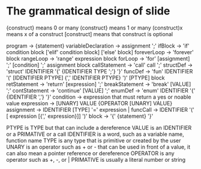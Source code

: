# The grammatical design of slide
{construct} means 0 or many
(construct} means 1 or many
(construct)x means x of a construct
[construct] means that construct is optional

program -> {statement}
variableDeclaration -> assignment ';'
ifBlock -> 'if' condition block ['elif' condition block] ['else' block]
foreverLoop -> 'forever' block 
rangeLoop -> 'range' expression block
forLoop -> 'for' [assignment] ';' [condition] ';' assignment block
callStatement -> 'call' call ';'
structDef -> 'struct' IDENTIFIER '{' {IDENTIFIER TYPE ';'} '}'
funcDef -> 'fun' IDENTIFIER '(' [IDENTIFIER PTYPE] {',' IDENTIFIER PTYPE} ')' [PTYPE] block
retStatement -> 'return' [expression] ';'
breakStatement -> 'break' [VALUE] ';'
contStatement -> 'continue' [VALUE] ';'
enumDef -> 'enum' IDENTIFIER '{' {IDENTIFIER ','} '}'
condition -> expression that must return a yes or noable value
expression -> [UNARY] VALUE {OPERATOR [UNARY] VALUE}
assignment -> IDENTIFIER [TYPE] '=' expression | 
funcCall -> IDENTIFIER '(' [ expression [{',' expression}]] ')'
block -> '{' {statement} '}'

PTYPE is TYPE but that can include a dereference
VALUE is an IDENTIFIER or a PRIMATIVE or a call
IDENTIFIER is a word, such as a variable name, function name
TYPE is any type that is primitive or created by the user
UNARY is an operator such as + or - that can be used in front of a value, it can also mean a pointer reference or dereference
OPERATOR is any operator such as +, -, or |
PRIMATIVE is usually a literal number or string
